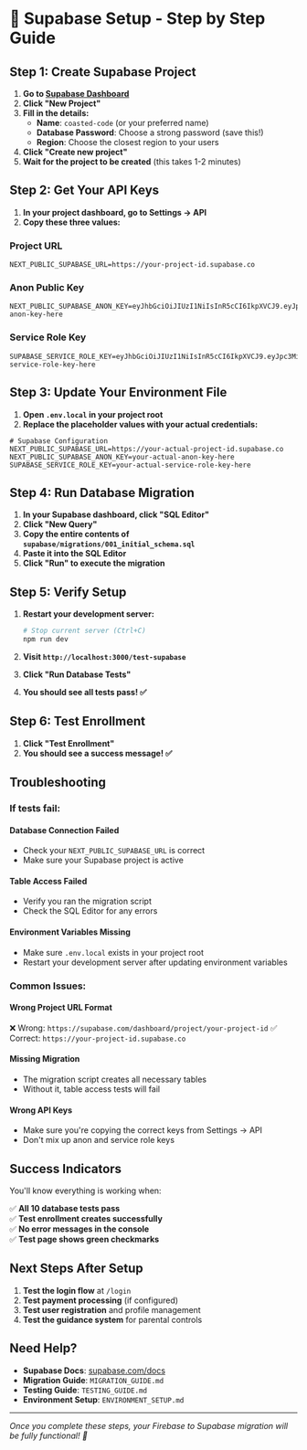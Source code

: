 # 🚀 Supabase Setup - Step by Step Guide

## Step 1: Create Supabase Project

1. **Go to [Supabase Dashboard](https://supabase.com/dashboard)**
2. **Click "New Project"**
3. **Fill in the details:**
   - **Name**: `coasted-code` (or your preferred name)
   - **Database Password**: Choose a strong password (save this!)
   - **Region**: Choose the closest region to your users
4. **Click "Create new project"**
5. **Wait for the project to be created** (this takes 1-2 minutes)

## Step 2: Get Your API Keys

1. **In your project dashboard, go to Settings → API**
2. **Copy these three values:**

### Project URL
```
NEXT_PUBLIC_SUPABASE_URL=https://your-project-id.supabase.co
```

### Anon Public Key
```
NEXT_PUBLIC_SUPABASE_ANON_KEY=eyJhbGciOiJIUzI1NiIsInR5cCI6IkpXVCJ9.eyJpc3MiOiJzdXBhYmFzZSIsInJlZiI6InlvdXItcHJvamVjdC1pZCIsInJvbGUiOiJhbm9uIiwiaWF0IjoxNjQwOTk1MjAwLCJleHAiOjE5NTYzNTUyMDB9.your-anon-key-here
```

### Service Role Key
```
SUPABASE_SERVICE_ROLE_KEY=eyJhbGciOiJIUzI1NiIsInR5cCI6IkpXVCJ9.eyJpc3MiOiJzdXBhYmFzZSIsInJlZiI6InlvdXItcHJvamVjdC1pZCIsInJvbGUiOiJzZXJ2aWNlX3JvbGUiLCJpYXQiOjE2NDA5OTUyMDAsImV4cCI6MTk1NjM1NTIwMH0.your-service-role-key-here
```

## Step 3: Update Your Environment File

1. **Open `.env.local` in your project root**
2. **Replace the placeholder values with your actual credentials:**

```env
# Supabase Configuration
NEXT_PUBLIC_SUPABASE_URL=https://your-actual-project-id.supabase.co
NEXT_PUBLIC_SUPABASE_ANON_KEY=your-actual-anon-key-here
SUPABASE_SERVICE_ROLE_KEY=your-actual-service-role-key-here
```

## Step 4: Run Database Migration

1. **In your Supabase dashboard, click "SQL Editor"**
2. **Click "New Query"**
3. **Copy the entire contents of `supabase/migrations/001_initial_schema.sql`**
4. **Paste it into the SQL Editor**
5. **Click "Run" to execute the migration**

## Step 5: Verify Setup

1. **Restart your development server:**
   ```bash
   # Stop current server (Ctrl+C)
   npm run dev
   ```

2. **Visit `http://localhost:3000/test-supabase`**

3. **Click "Run Database Tests"**

4. **You should see all tests pass! ✅**

## Step 6: Test Enrollment

1. **Click "Test Enrollment"**
2. **You should see a success message! ✅**

## Troubleshooting

### If tests fail:

#### Database Connection Failed
- Check your `NEXT_PUBLIC_SUPABASE_URL` is correct
- Make sure your Supabase project is active

#### Table Access Failed
- Verify you ran the migration script
- Check the SQL Editor for any errors

#### Environment Variables Missing
- Make sure `.env.local` exists in your project root
- Restart your development server after updating environment variables

### Common Issues:

#### Wrong Project URL Format
❌ Wrong: `https://supabase.com/dashboard/project/your-project-id`
✅ Correct: `https://your-project-id.supabase.co`

#### Missing Migration
- The migration script creates all necessary tables
- Without it, table access tests will fail

#### Wrong API Keys
- Make sure you're copying the correct keys from Settings → API
- Don't mix up anon and service role keys

## Success Indicators

You'll know everything is working when:

✅ **All 10 database tests pass**  
✅ **Test enrollment creates successfully**  
✅ **No error messages in the console**  
✅ **Test page shows green checkmarks**  

## Next Steps After Setup

1. **Test the login flow** at `/login`
2. **Test payment processing** (if configured)
3. **Test user registration** and profile management
4. **Test the guidance system** for parental controls

## Need Help?

- **Supabase Docs**: [supabase.com/docs](https://supabase.com/docs)
- **Migration Guide**: `MIGRATION_GUIDE.md`
- **Testing Guide**: `TESTING_GUIDE.md`
- **Environment Setup**: `ENVIRONMENT_SETUP.md`

---

*Once you complete these steps, your Firebase to Supabase migration will be fully functional! 🎉*
